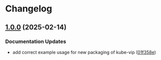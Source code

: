 # Changelog

## [1.0.0](https://github.com/marinatedconcrete/config/compare/kustomize-kube-vip-v0.1.0...kustomize-kube-vip@v1.0.0) (2025-02-14)


### Documentation Updates

* add correct example usage for new packaging of kube-vip ([01f358e](https://github.com/marinatedconcrete/config/commit/01f358e733be91690ba2ab4ba02bc4fa4c4b217c))
